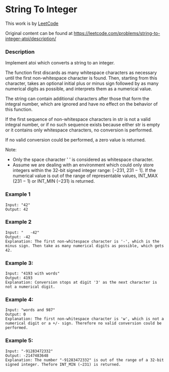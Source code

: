 # String To Integer
This work is by [LeetCode](https://leetcode.com/)

Original content can be found at https://leetcode.com/problems/string-to-integer-atoi/description/


### Description

Implement atoi which converts a string to an integer.

The function first discards as many whitespace characters as necessary until the first non-whitespace character is found. Then, starting from this character, takes an optional initial plus or minus sign followed by as many numerical digits as possible, and interprets them as a numerical value.

The string can contain additional characters after those that form the integral number, which are ignored and have no effect on the behavior of this function.

If the first sequence of non-whitespace characters in str is not a valid integral number, or if no such sequence exists because either str is empty or it contains only whitespace characters, no conversion is performed.

If no valid conversion could be performed, a zero value is returned.

Note:

* Only the space character ' ' is considered as whitespace character.
* Assume we are dealing with an environment which could only store integers within the 32-bit signed integer range: [−231,  231 − 1]. If the numerical value is out of the range of representable values, INT_MAX (231 − 1) or INT_MIN (−231) is returned.

### Example 1

    Input: "42"
    Output: 42

### Example 2

    Input: "   -42"
    Output: -42
    Explanation: The first non-whitespace character is '-', which is the minus sign. Then take as many numerical digits as possible, which gets 42.

### Example 3:

    Input: "4193 with words"
    Output: 4193
    Explanation: Conversion stops at digit '3' as the next character is not a numerical digit.

### Example 4:

    Input: "words and 987"
    Output: 0
    Explanation: The first non-whitespace character is 'w', which is not a numerical digit or a +/- sign. Therefore no valid conversion could be performed.

### Example 5:

    Input: "-91283472332"
    Output: -2147483648
    Explanation: The number "-91283472332" is out of the range of a 32-bit signed integer. Thefore INT_MIN (−231) is returned.
